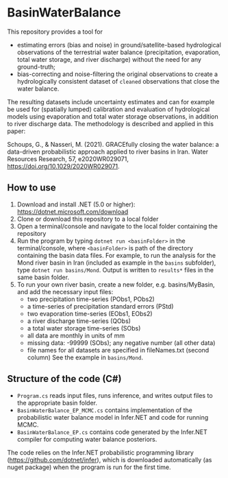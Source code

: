 # BasinWaterBalance
 This repository provides a tool for 
 * estimating errors (bias and noise) in ground/satellite-based hydrological observations of the terrestrial water balance (precipitation, evaporation, total water storage, and river discharge)
 without the need for any ground-truth;
 * bias-correcting and noise-filtering the original observations to create a hydrologically consistent dataset of `cleaned` observations that close the water balance.

 The resulting datasets include uncertainty estimates and can for example be used for (spatially lumped) calibration and evaluation of hydrological models using evaporation and total 
 water storage observations, in addition to river discharge data. 
 The methodology is described and applied in this paper:

 Schoups, G., & Nasseri, M. (2021). GRACEfully closing the water balance: a data-driven probabilistic approach applied to river basins in Iran. 
 Water Resources Research, 57, e2020WR029071, https://doi.org/10.1029/2020WR029071.

## How to use
1. Download and install .NET (5.0 or higher): https://dotnet.microsoft.com/download
2. Clone or download this repository to a local folder
3. Open a terminal/console and navigate to the local folder containing the repository
4. Run the program by typing `dotnet run <basinFolder>` in the terminal/console, where `<basinFolder>` is path of the directory containing the basin data files. 
   For example, to run the analysis for the Mond river basin in Iran (included as example in the `basins` subfolder), type `dotnet run basins/Mond`. 
   Output is written to `results*` files in the same basin folder.
5. To run your own river basin, create a new folder, e.g. basins/MyBasin, and add the necessary input files: 
	* two precipitation time-series (PObs1, PObs2)
	* a time-series of precipitation standard errors (PStd)
	* two evaporation time-series (EObs1, EObs2)
	* a river discharge time-series (QObs)
	* a total water storage time-series (SObs)
	* all data are monthly in units of mm
	* missing data: -99999 (SObs); any negative number (all other data)
	* file names for all datasets are specified in fileNames.txt (second column)
	See the example in `basins/Mond`.

## Structure of the code (C#)
 * `Program.cs` reads input files, runs inference, and writes output files to the appropriate basin folder.
 * `BasinWaterBalance_EP_MCMC.cs` contains implementation of the probabilistic water balance model in Infer.NET and code for running MCMC.
 * `BasinWaterBalance_EP.cs` contains code generated by the Infer.NET compiler for computing water balance posteriors.

The code relies on the Infer.NET probabilistic programming library (https://github.com/dotnet/infer), 
which is downloaded automatically (as nuget package) when the program is run for the first time.